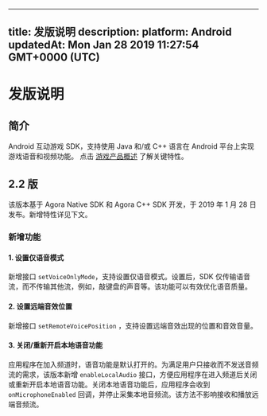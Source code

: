 
---
title: 发版说明
description: 
platform: Android
updatedAt: Mon Jan 28 2019 11:27:54 GMT+0000 (UTC)
---
# 发版说明
## 简介
Android 互动游戏 SDK，支持使用 Java 和/或 C++ 语言在 Android 平台上实现游戏语音和视频功能。
点击 [游戏产品概述](https://docs.agora.io/cn/Interactive%20Gaming/product_gaming?platform=All%20Platforms) 了解关键特性。

## 2.2 版
该版本基于 Agora Native SDK 和 Agora C++ SDK 开发，于 2019 年 1 月  28 日发布。新增特性详见下文。

### 新增功能

#### 1. 设置仅语音模式

新增接口 `setVoiceOnlyMode`，支持设置仅语音模式。设置后，SDK 仅传输语音流，而不传输其他流，例如，敲键盘的声音等。该功能可以有效优化语音质量。

#### 2. 设置远端音效位置

新增接口 `setRemoteVoicePosition` ，支持设置远端音效出现的位置和音效音量。

#### 3. 关闭/重新开启本地语音功能

应用程序在加入频道时，语音功能是默认打开的。为满足用户只接收而不发送音频流的需求，该版本新增 `enableLocalAudio` 接口，方便应用程序在进入频道后关闭或重新开启本地语音功能。关闭本地语音功能后，应用程序会收到 `onMicrophoneEnabled` 回调，并停止采集本地音频流。该方法不影响接收和播放远端音频流。


